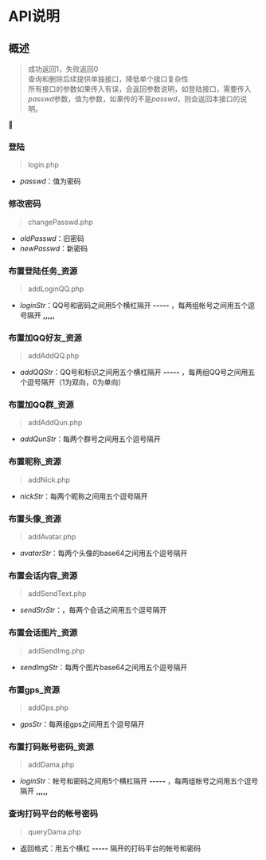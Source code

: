 # API说明
## 概述
> 成功返回1，失败返回0  
> 查询和删除后续提供单独接口，降低单个接口复杂性  
所有接口的参数如果传入有误，会返回参数说明，如登陆接口，需要传入*passwd*参数，值为参数，如果传的不是*passwd*，则会返回本接口的说明。



:book:
### 登陆
> login.php
* *passwd*：值为密码

### 修改密码
> changePasswd.php
* *oldPasswd*：旧密码
* *newPasswd*：新密码

### 布置登陆任务_资源 
> addLoginQQ.php
* *loginStr*：QQ号和密码之间用5个横杠隔开 **-----** ，每两组帐号之间用五个逗号隔开 **,,,,,** 

### 布置加QQ好友_资源 
> addAddQQ.php
* *addQQStr*：QQ号和标识之间用五个横杠隔开 **-----** ，每两组QQ号之间用五个逗号隔开（1为双向，0为单向）

### 布置加QQ群_资源
> addAddQun.php
* *addQunStr*：每两个群号之间用五个逗号隔开

### 布置昵称_资源
> addNick.php
* *nickStr*：每两个昵称之间用五个逗号隔开

### 布置头像_资源
> addAvatar.php
* *avatarStr*：每两个头像的base64之间用五个逗号隔开

### 布置会话内容_资源
> addSendText.php
* *sendStrStr*：，每两个会话之间用五个逗号隔开

### 布置会话图片_资源
> addSendImg.php
* *sendImgStr*：每两个图片base64之间用五个逗号隔开

### 布置gps_资源
> addGps.php
* *gpsStr*：每两组gps之间用五个逗号隔开

### 布置打码账号密码_资源
> addDama.php
* *loginStr*：帐号和密码之间用5个横杠隔开 **-----** ，每两组帐号之间用五个逗号隔开 **,,,,,** 

### 查询打码平台的帐号密码
> queryDama.php  
* 返回格式：用五个横杠 **-----** 隔开的打码平台的帐号和密码  



